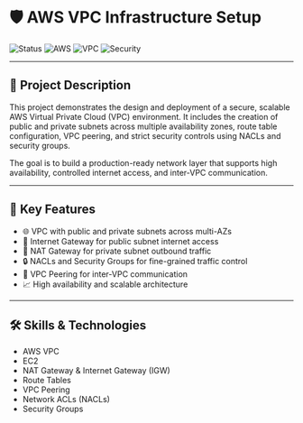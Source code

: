 # 🛡️ AWS VPC Infrastructure Setup

![Status](https://img.shields.io/badge/status-active-brightgreen)
![AWS](https://img.shields.io/badge/cloud-AWS-orange?logo=amazon-aws)
![VPC](https://img.shields.io/badge/VPC-Multi%20AZ%20Subnets-blue)
![Security](https://img.shields.io/badge/Security-Groups%20%26%20NACLs-critical)


---

## 📘 Project Description

This project demonstrates the design and deployment of a secure, scalable AWS Virtual Private Cloud (VPC) environment. It includes the creation of public and private subnets across multiple availability zones, route table configuration, VPC peering, and strict security controls using NACLs and security groups.

The goal is to build a production-ready network layer that supports high availability, controlled internet access, and inter-VPC communication.

---

## 🚀 Key Features

- 🌐 VPC with public and private subnets across multi-AZs
- 📶 Internet Gateway for public subnet internet access
- 🔁 NAT Gateway for private subnet outbound traffic
- 🔒 NACLs and Security Groups for fine-grained traffic control
- 🔗 VPC Peering for inter-VPC communication
- 📈 High availability and scalable architecture

---

## 🛠️ Skills & Technologies

- AWS VPC
- EC2
- NAT Gateway & Internet Gateway (IGW)
- Route Tables
- VPC Peering
- Network ACLs (NACLs)
- Security Groups




